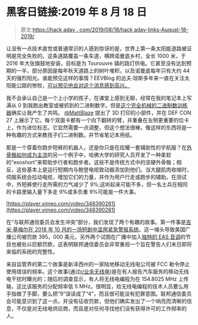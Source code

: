 # 黑客日链接:2019 年 8 月 18 日

> 原文:[https://hack aday . com/2019/08/18/hack aday-links-August-18-2019/](https://hackaday.com/2019/08/18/hackaday-links-august-18-2019/)

让没有一点技术直觉或普通常识的人感到惊讶的是，世界上第一条太阳能道路被证明是完全失败的。这条道路覆盖一条车道，横跨诺曼底乡村，全长 1000 米，于 2016 年大张旗鼓地安装，目标是为 Tourouvre 镇的路灯供电。它甚至没有达到预期的一半，部分原因是每年秋天道路上的树叶堆积，以及诺曼底每年只有大约 44 天的强烈阳光。谁能预见这样的事情？EEVBlog 的达夫·琼斯多年来一直在关注太阳能公路的惨败，[可以预见他会对这个消息感到高兴。](https://www.youtube.com/watch?v=dM50P4K9UVk)

我不会承认自己是一个上小学的孩子，在课堂上感到无聊，经常在我的笔记本上写满从 0 到我跑出教室或被抓到的二进制数字。但是[这个完全机械的二进制数训练器](https://twitter.com/RachelTobac/status/1160653061032837120)确实让我产生了共鸣。 [@MattBlaze](https://twitter.com/mattblaze) 提出了 3D 打印的小部件，并在 DEF CON 27 上展示了它。每个双面卡都有一个向下翻转的臂，并重叠在左侧更重要的位卡上，作为进位标志。它显然需要一点调整，但这个想法很棒，像这样的东西将是一种有趣的方式来教孩子们二进制数。并节省笔记本用纸。

那是一个穿着你跑步短裤的机器人，还是你只是在炫耀一套辅助性的宇航服？在[外骨骼如何成为主流](https://hackaday.com/2019/01/28/the-cyborgs-among-us-exoskeletons-go-mainstream/)的另一个例子中，哈佛大学的研究人员开发了一种柔软的“exoshort”来帮助步行者和跑步者。这些不是传统方式中的坚硬外骨骼；相反，这些基本上是运行短期内与鲍登电缆致动器添加到他们。当大腿肌肉收缩时，伺服系统会拉动电缆，增加它们的力量，并作为用户行走或跑步的辅助。在测试中，外短裤使行走所需的力气减少了 9%;这听起来可能不多，但一名士兵在相同的卡路里输入量下多走 9%或多负重 9%可能是一件大事。

[https://player.vimeo.com/video/348390281](https://player.vimeo.com/video/348390281)

在“与联邦通信委员会发生冲突”部分，我们发现了两个有趣的故事。第一件事是[吉米·基梅尔在 2018 年 10 月的一场短剧中滥用紧急警报系统](https://www.reuters.com/article/us-usa-fcc-alert/fcc-fines-abc-395000-over-jimmy-kimmel-live-emergency-alert-tones-idUSKCN1V5282)。这一噱头导致美国广播公司被罚款 395，000 美元，另外两个试图在广播中加入[独特的 EAS 音调](https://hackaday.com/2017/11/16/radio-apocalypse-the-emergency-broadcast-system/)的节目也被处以巨额罚款，这表明联邦通信委员会非常重视一个旨在警告人们末日即将来临的系统的完整性。

来自监管界的第二个故事是新泽西州的一家陆地移动无线电公司被 FCC 勒令停止使用错误的频率。这个故事(通过[r/业余无线电](https://www.reddit.com/r/amateurradio/comments/cr6op4/fcc_warns_against_radio_transmitter_modifications/))是在有人报告汽车服务的移动无线电干扰时曝光的；随后的调查显示，有人将无线电编程为在 154.8025 MHz 上传输，这比该服务的分配频率低 5 MHz。很明显，给无线电编程的技术人员要么用手指做了手脚，要么把“9”误读成了“4”，而且很可能没有犯罪意图。联邦通信委员会可能意识到了这一点，并没有征收罚款，但他们确实发出了一个响亮而清晰的信息，不仅是对无线电供应商，而且是对任何寻找他们没有获得许可的工作频率的人。